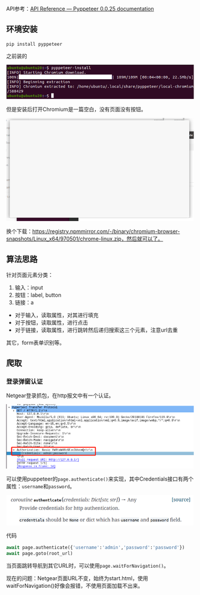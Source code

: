 API参考：[API Reference — Pyppeteer 0.0.25 documentation](https://pyppeteer.github.io/pyppeteer/reference.html)
## 环境安装

```
pip install pyppeteer
```


之前装的

![](images/Pasted%20image%2020231114162830.png)

但是安装后打开Chromium是一篇空白，没有页面没有按钮。

![](images/Pasted%20image%2020231114163206.png)

换个下载：https://registry.npmmirror.com/-/binary/chromium-browser-snapshots/Linux_x64/970501/chrome-linux.zip，然后就可以了。

## 算法思路
针对页面元素分类：
1. 输入：input
2. 按钮：label, button
3. 链接：a

- 对于输入，读取属性，对其进行填充
- 对于按钮，读取属性，进行点击
- 对于链接，读取属性，进行跳转然后递归搜索这三个元素，注意url去重

其它，form表单识别等。


## 爬取
### 登录弹窗认证
Netgear登录抓包，在http报文中有一个认证。

![](images/Pasted%20image%2020231114203200.png)

可以使用puppeteer的`page.authenticate()`来实现，其中Credentials接口有两个属性：`username`和`password`。

![](images/Pasted%20image%2020231115090002.png)

代码
```python
await page.authenticate({'username':'admin','password':'password'})
await page.goto(root_url)
```

当页面跳转导航到其它URL时，可以使用`page.waitForNavigation()`。

现在的问题：Netgear页面URL不变，始终为start.html，使用waitForNavigation()好像会报错，不使用页面加载不出来。